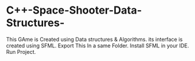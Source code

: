 # C++-Space-Shooter-Data-Structures-

This GAme is Created using  Data structures & Algorithms.
its interface is created using SFML.
Export This In a same Folder.
Install SFML in your IDE.
Run Project.
